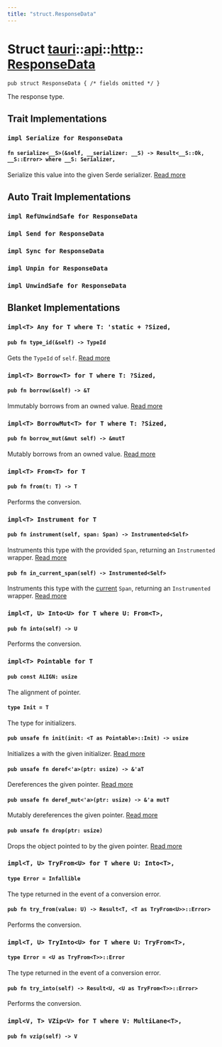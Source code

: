 ```yaml
---
title: "struct.ResponseData"
---
```


# Struct [tauri](/docs/api/rust/tauri/../../index.html)::​[api](/docs/api/rust/tauri/../index.html)::​[http](/docs/api/rust/tauri/index.html)::​[ResponseData](/docs/api/rust/tauri/)

    pub struct ResponseData { /* fields omitted */ }

The response type.

## Trait Implementations

### `impl Serialize for ResponseData`

#### `fn serialize<__S>(&self, __serializer: __S) -> Result<__S::Ok, __S::Error> where __S: Serializer,`

Serialize this value into the given Serde serializer. [Read more](https://docs.rs/serde/1.0.125/serde/ser/trait.Serialize.html#tymethod.serialize)

## Auto Trait Implementations

### `impl RefUnwindSafe for ResponseData`

### `impl Send for ResponseData`

### `impl Sync for ResponseData`

### `impl Unpin for ResponseData`

### `impl UnwindSafe for ResponseData`

## Blanket Implementations

### `impl<T> Any for T where T: 'static + ?Sized,`

#### `pub fn type_id(&self) -> TypeId`

Gets the `TypeId` of `self`. [Read more](https://doc.rust-lang.org/nightly/core/any/trait.Any.html#tymethod.type_id)

### `impl<T> Borrow<T> for T where T: ?Sized,`

#### `pub fn borrow(&self) -> &T`

Immutably borrows from an owned value. [Read more](https://doc.rust-lang.org/nightly/core/borrow/trait.Borrow.html#tymethod.borrow)

### `impl<T> BorrowMut<T> for T where T: ?Sized,`

#### `pub fn borrow_mut(&mut self) -> &mutT`

Mutably borrows from an owned value. [Read more](https://doc.rust-lang.org/nightly/core/borrow/trait.BorrowMut.html#tymethod.borrow_mut)

### `impl<T> From<T> for T`

#### `pub fn from(t: T) -> T`

Performs the conversion.

### `impl<T> Instrument for T`

#### `pub fn instrument(self, span: Span) -> Instrumented<Self>`

Instruments this type with the provided `Span`, returning an `Instrumented` wrapper. [Read more](https://docs.rs/tracing/0.1.26/tracing/instrument/trait.Instrument.html#method.instrument)

#### `pub fn in_current_span(self) -> Instrumented<Self>`

Instruments this type with the [current](/docs/api/rust/tauri/../struct.Span.html#method.current) `Span`, returning an `Instrumented` wrapper. [Read more](https://docs.rs/tracing/0.1.26/tracing/instrument/trait.Instrument.html#method.in_current_span)

### `impl<T, U> Into<U> for T where U: From<T>,`

#### `pub fn into(self) -> U`

Performs the conversion.

### `impl<T> Pointable for T`

#### `pub const ALIGN: usize`

The alignment of pointer.

#### `type Init = T`

The type for initializers.

#### `pub unsafe fn init(init: <T as Pointable>::Init) -> usize`

Initializes a with the given initializer. [Read more](/docs/api/rust/tauri/about:blank#tymethod.init)

#### `pub unsafe fn deref<'a>(ptr: usize) -> &'aT`

Dereferences the given pointer. [Read more](/docs/api/rust/tauri/about:blank#tymethod.deref)

#### `pub unsafe fn deref_mut<'a>(ptr: usize) -> &'a mutT`

Mutably dereferences the given pointer. [Read more](/docs/api/rust/tauri/about:blank#tymethod.deref_mut)

#### `pub unsafe fn drop(ptr: usize)`

Drops the object pointed to by the given pointer. [Read more](/docs/api/rust/tauri/about:blank#tymethod.drop)

### `impl<T, U> TryFrom<U> for T where U: Into<T>,`

#### `type Error = Infallible`

The type returned in the event of a conversion error.

#### `pub fn try_from(value: U) -> Result<T, <T as TryFrom<U>>::Error>`

Performs the conversion.

### `impl<T, U> TryInto<U> for T where U: TryFrom<T>,`

#### `type Error = <U as TryFrom<T>>::Error`

The type returned in the event of a conversion error.

#### `pub fn try_into(self) -> Result<U, <U as TryFrom<T>>::Error>`

Performs the conversion.

### `impl<V, T> VZip<V> for T where V: MultiLane<T>,`

#### `pub fn vzip(self) -> V`
